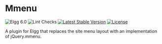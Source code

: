 Mmenu
==============

![Elgg 6.0](https://img.shields.io/badge/Elgg-6.0-green.svg)
![Lint Checks](https://github.com/ColdTrick/mmenu/actions/workflows/lint.yml/badge.svg?event=push)
[![Latest Stable Version](https://poser.pugx.org/coldtrick/mmenu/v/stable.svg)](https://packagist.org/packages/coldtrick/mmenu)
[![License](https://poser.pugx.org/coldtrick/mmenu/license.svg)](https://packagist.org/packages/coldtrick/mmenu)

A plugin for Elgg that replaces the site menu layout with an implementation of jQuery.mmenu.

